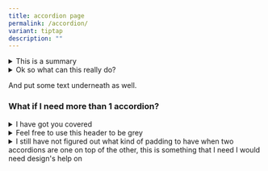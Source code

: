 ```yaml
---
title: accordion page
permalink: /accordion/
variant: tiptap
description: ""
---
```

<details class="isomer-details"><summary>This is a summary</summary><div data-type="detailsContent" class="isomer-details-content"><p>And this is a text block.</p></div></details><details class="isomer-details"><summary>Ok so what can this really do?</summary><div data-type="detailsContent" class="isomer-details-content"><p>You can use this for QnA! </p></div></details><p>And put some text underneath as well.</p><h3>What if I need more than 1 accordion? </h3><div data-type="detailGroup" class="isomer-accordion isomer-accordion-white"><details class="isomer-details"><summary>I have got you covered</summary><div data-type="detailsContent" class="isomer-details-content"><p>This one has different styles </p></div></details><details class="isomer-details"><summary>Feel free to use this header to be grey</summary><div data-type="detailsContent" class="isomer-details-content"><p>I will always be your site's secondary colour tho</p></div></details></div><div data-type="detailGroup" class="isomer-accordion-group isomer-accordion isomer-accordion-white"><details class="isomer-details"><summary>I still have not figured out what kind of padding to have when two accordions are one on top of the other, this is something that I need I would need design's help on</summary><div data-type="detailsContent" class="isomer-details-content"><p>I also need to test if this really really really really really really really really really really really really really really really really really really really really really really really really really really really really really really really really really really really really really really really really really really really really really really really really really really really really really really really really really really really really really really really really really really really really long text would cause issues, hoepfully not</p></div></details></div><p></p>